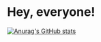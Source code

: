 # Hey, everyone!

[![Anurag's GitHub stats](https://github-readme-stats.vercel.app/api?username=krispowers)](https://github.com/krispowers/github-readme-stats&theme=dark&show_icons=true)
